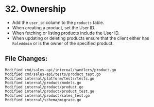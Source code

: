 # 32. Ownership

- Add the `user_id` column to the `products` table.
- When creating a product, set the User ID.
- When fetching or listing products include the User ID.
- When updating or deleting products ensure that the client either has
  `RoleAdmin` or is the owner of the specified product.


## File Changes:

```
Modified cmd/sales-api/internal/handlers/product.go
Modified cmd/sales-api/tests/product_test.go
Modified internal/platform/tests/tests.go
Modified internal/product/models.go
Modified internal/product/product.go
Modified internal/product/product_test.go
Modified internal/product/sales_test.go
Modified internal/schema/migrate.go
```